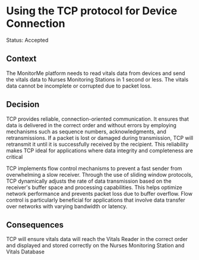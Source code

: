 # Using the TCP protocol for Device Connection

Status: Accepted

## Context

The MonitorMe platform needs to read vitals data from devices and send the vitals data
to Nurses Monitoring Stations in 1 second or less. The vitals data cannot be incomplete
or corrupted due to packet loss.

## Decision

TCP provides reliable, connection-oriented communication. It ensures that data is delivered 
in the correct order and without errors by employing mechanisms such as sequence numbers, 
acknowledgments, and retransmissions. If a packet is lost or damaged during transmission, 
TCP will retransmit it until it is successfully received by the recipient. 
This reliability makes TCP ideal for applications where data integrity and completeness are critical

TCP implements flow control mechanisms to prevent a fast sender from overwhelming a slow receiver. 
Through the use of sliding window protocols, TCP dynamically adjusts the rate of data transmission 
based on the receiver's buffer space and processing capabilities. This helps optimize network performance 
and prevents packet loss due to buffer overflow. Flow control is particularly beneficial for applications 
that involve data transfer over networks with varying bandwidth or latency.

## Consequences

TCP will ensure vitals data will reach the Vitals Reader in the correct order and displayed and stored
correctly on the Nurses Monitoring Station and Vitals Database
